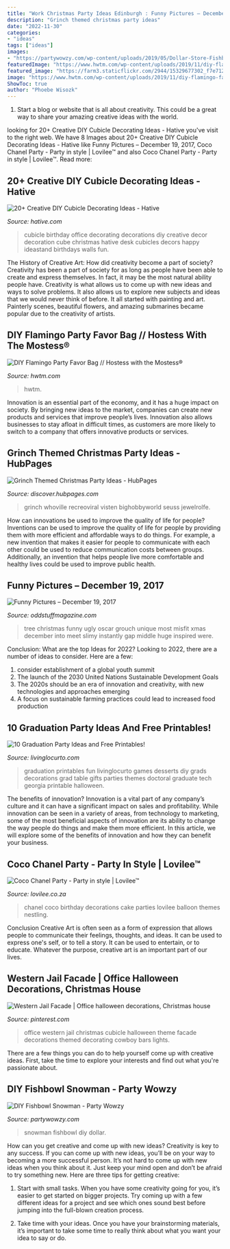 ```yaml
---
title: "Work Christmas Party Ideas Edinburgh : Funny Pictures – December 19, 2017"
description: "Grinch themed christmas party ideas"
date: "2022-11-30"
categories:
- "ideas"
tags: ["ideas"]
images:
- "https://partywowzy.com/wp-content/uploads/2019/05/Dollar-Store-Fishbowl-Snowman.jpg"
featuredImage: "https://www.hwtm.com/wp-content/uploads/2019/11/diy-flamingo-favor-bag.jpg"
featured_image: "https://farm3.staticflickr.com/2944/15329677302_f7e712f516_o.jpg"
image: "https://www.hwtm.com/wp-content/uploads/2019/11/diy-flamingo-favor-bag.jpg"
ShowToc: true
author: "Phoebe Wisozk"
---
```



1. Start a blog or website that is all about creativity. This could be a great way to share your amazing creative ideas with the world.

	

		
looking for 20+ Creative DIY Cubicle Decorating Ideas - Hative you've visit to the right web. We have 8 Images about 20+ Creative DIY Cubicle Decorating Ideas - Hative like Funny Pictures – December 19, 2017, Coco Chanel Party - Party in style | Lovilee™ and also Coco Chanel Party - Party in style | Lovilee™. Read more:
		
    
## 20+ Creative DIY Cubicle Decorating Ideas - Hative

<img loading=lazy src="http://hative.com/wp-content/uploads/2014/06/cubicle-decorating-ideas/14-office-cubicle-decorating-ideas.jpg" onerror="this.onerror=null;this.src='https://tse1.mm.bing.net/th?id=OIP.dUqfod3d79Gb1u8tJGB9AgHaJ4&amp;pid=15.1';" alt="20+ Creative DIY Cubicle Decorating Ideas - Hative">

_Source: hative.com_

>cubicle birthday office decorating decorations diy creative decor decoration cube christmas hative desk cubicles decors happy ideastand birthdays walls fun. 

	

The History of Creative Art: How did creativity become a part of society?
Creativity has been a part of society for as long as people have been able to create and express themselves. In fact, it may be the most natural ability people have. Creativity is what allows us to come up with new ideas and ways to solve problems. It also allows us to explore new subjects and ideas that we would never think of before. It all started with painting and art. Painterly scenes, beautiful flowers, and amazing submarines became popular due to the creativity of artists.

    
## DIY Flamingo Party Favor Bag // Hostess With The Mostess®

<img loading=lazy src="https://www.hwtm.com/wp-content/uploads/2019/11/diy-flamingo-favor-bag.jpg" onerror="this.onerror=null;this.src='https://tse3.mm.bing.net/th?id=OIP.awDG_g56wWGamhqbCMQB9QHaKF&amp;pid=15.1';" alt="DIY Flamingo Party Favor Bag // Hostess with the Mostess®">

_Source: hwtm.com_

>hwtm. 

	

Innovation is an essential part of the economy, and it has a huge impact on society. By bringing new ideas to the market, companies can create new products and services that improve people’s lives. Innovation also allows businesses to stay afloat in difficult times, as customers are more likely to switch to a company that offers innovative products or services.

    
## Grinch Themed Christmas Party Ideas - HubPages

<img loading=lazy src="https://images.saymedia-content.com/.image/c_limit%2Ccs_srgb%2Cfl_progressive%2Cq_auto:good%2Cw_700/MTc2Mjg2MDA3NjM2ODYyMTQy/grinch-themed-christmas-party-ideas.jpg" onerror="this.onerror=null;this.src='https://tse4.mm.bing.net/th?id=OIP.Y1HILTikAukAOolW7362dwHaLH&amp;pid=15.1';" alt="Grinch Themed Christmas Party Ideas - HubPages">

_Source: discover.hubpages.com_

>grinch whoville recreoviral visten bighobbyworld seuss jewelrolfe. 

	

How can innovations be used to improve the quality of life for people?
Inventions can be used to improve the quality of life for people by providing them with more efficient and affordable ways to do things. For example, a new invention that makes it easier for people to communicate with each other could be used to reduce communication costs between groups. Additionally, an invention that helps people live more comfortable and healthy lives could be used to improve public health.

    
## Funny Pictures – December 19, 2017

<img loading=lazy src="https://oddstuffmagazine.com/wp-content/uploads/2017/12/ugly-misfit-tree.jpg" onerror="this.onerror=null;this.src='https://tse3.mm.bing.net/th?id=OIP.2OiPMkdLk0I21Xbl5QKy4wHaJ4&amp;pid=15.1';" alt="Funny Pictures – December 19, 2017">

_Source: oddstuffmagazine.com_

>tree christmas funny ugly oscar grouch unique most misfit xmas december into meet slimy instantly gap middle huge inspired were. 

	

Conclusion: What are the top Ideas for 2022?
Looking to 2022, there are a number of ideas to consider. Here are a few: 
1. consider establishment of a global youth summit 
2. The launch of the 2030 United Nations Sustainable Development Goals 
3. The 2020s should be an era of innovation and creativity, with new technologies and approaches emerging 
4. A focus on sustainable farming practices could lead to increased food production 

    
## 10 Graduation Party Ideas And Free Printables!

<img loading=lazy src="http://www.livinglocurto.com/wp-content/uploads/2014/04/10-graduation-party-ideas.jpg" onerror="this.onerror=null;this.src='https://tse4.mm.bing.net/th?id=OIP.v7JWdH7r6S_M7C4k6ndmbgHaLH&amp;pid=15.1';" alt="10 Graduation Party Ideas and Free Printables!">

_Source: livinglocurto.com_

>graduation printables fun livinglocurto games desserts diy grads decorations grad table gifts parties themes doctoral graduate tech georgia printable halloween. 

	

The benefits of innovation?
Innovation is a vital part of any company’s culture and it can have a significant impact on sales and profitability. While innovation can be seen in a variety of areas, from technology to marketing, some of the most beneficial aspects of innovation are its ability to change the way people do things and make them more efficient. In this article, we will explore some of the benefits of innovation and how they can benefit your business.

    
## Coco Chanel Party - Party In Style | Lovilee™

<img loading=lazy src="https://farm3.staticflickr.com/2944/15329677302_f7e712f516_o.jpg" onerror="this.onerror=null;this.src='https://tse1.mm.bing.net/th?id=OIP.Ke7o6E3mK416ceg8NWcE4gHaLd&amp;pid=15.1';" alt="Coco Chanel Party - Party in style | Lovilee™">

_Source: lovilee.co.za_

>chanel coco birthday decorations cake parties lovilee balloon themes nestling. 

	

Conclusion
Creative Art is often seen as a form of expression that allows people to communicate their feelings, thoughts, and ideas. It can be used to express one's self, or to tell a story. It can be used to entertain, or to educate. Whatever the purpose, creative art is an important part of our lives.

    
## Western Jail Facade | Office Halloween Decorations, Christmas House

<img loading=lazy src="https://i.pinimg.com/736x/6a/8f/50/6a8f508673b99e1ac0b253f50fbcc2a6--western-christmas-office-cubicle.jpg" onerror="this.onerror=null;this.src='https://tse2.mm.bing.net/th?id=OIP.CSQM5blyQCHecOGGILXFAgHaLK&amp;pid=15.1';" alt="Western Jail Facade | Office halloween decorations, Christmas house">

_Source: pinterest.com_

>office western jail christmas cubicle halloween theme facade decorations themed decorating cowboy bars lights. 

	

There are a few things you can do to help yourself come up with creative ideas. First, take the time to explore your interests and find out what you're passionate about.

    
## DIY Fishbowl Snowman - Party Wowzy

<img loading=lazy src="https://partywowzy.com/wp-content/uploads/2019/05/Dollar-Store-Fishbowl-Snowman.jpg" onerror="this.onerror=null;this.src='https://tse4.mm.bing.net/th?id=OIP.xsxL2RFtDp1Lqz7o-6r-DQHaJ4&amp;pid=15.1';" alt="DIY Fishbowl Snowman - Party Wowzy">

_Source: partywowzy.com_

>snowman fishbowl diy dollar. 

	

How can you get creative and come up with new ideas?
Creativity is key to any success. If you can come up with new ideas, you’ll be on your way to becoming a more successful person. It’s not hard to come up with new ideas when you think about it. Just keep your mind open and don’t be afraid to try something new. Here are three tips for getting creative:
1. Start with small tasks. When you have some creativity going for you, it’s easier to get started on bigger projects. Try coming up with a few different ideas for a project and see which ones sound best before jumping into the full-blown creation process.

2. Take time with your ideas. Once you have your brainstorming materials, it’s important to take some time to really think about what you want your idea to say or do.

